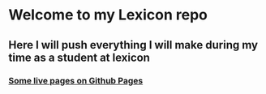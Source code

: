 # Welcome to my Lexicon repo

## Here I will push everything I will make during my time as a student at lexicon

### [Some live pages on Github Pages](https://joakim-lignerkrona.github.io/Lexicon/)